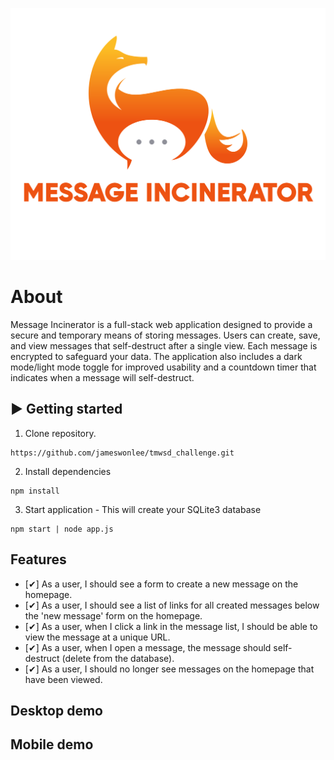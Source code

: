 ![message-incinerator-logo]

[message-incinerator-logo]: ./public/logo.svg


# About
Message Incinerator is a full-stack web application designed to provide a secure and temporary means of storing messages. Users can create, save, and view messages that self-destruct after a single view. Each message is encrypted to safeguard your data. The application also includes a dark mode/light mode toggle for improved usability and a countdown timer that indicates when a message will self-destruct.

## ▶️ Getting started

1. Clone repository.
```
https://github.com/jameswonlee/tmwsd_challenge.git
```
2. Install dependencies

```
npm install
``` 
3. Start application - This will create your SQLite3 database
```
npm start | node app.js
```

## Features

- [✔] As a user, I should see a form to create a new message on the homepage.
- [✔] As a user, I should see a list of links for all created messages below the 'new message' form on the homepage.
- [✔] As a user, when I click a link in the message list, I should be able to view the message at a unique URL.
- [✔] As a user, when I open a message, the message should self-destruct (delete from the database).
- [✔] As a user, I should no longer see messages on the homepage that have been viewed.

## Desktop demo



## Mobile demo